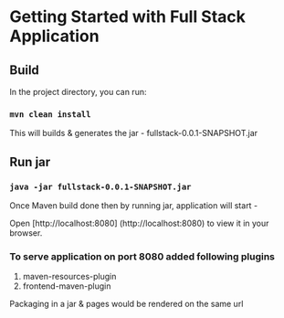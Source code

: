 # Getting Started with Full Stack Application

## Build

In the project directory, you can run:

### `mvn clean install`

This will builds & generates the jar - fullstack-0.0.1-SNAPSHOT.jar

## Run jar

### `java -jar fullstack-0.0.1-SNAPSHOT.jar`

Once Maven build done then by running jar, application will start -

Open [http://localhost:8080] (http://localhost:8080) to view it in your browser.


### To serve application on port 8080 added following plugins 
1. maven-resources-plugin
2. frontend-maven-plugin

Packaging in a jar & pages would be rendered on the same url
